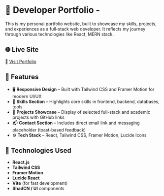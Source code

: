# 💼 Developer Portfolio - 

This is my personal portfolio website, built to showcase my skills, projects, and experiences as a full-stack web developer. It reflects my journey through various technologies like React, MERN stack.

## 🌐 Live Site

🔗 [Visit Portfolio](https:)

## 📁 Features

- 🖥️ **Responsive Design** – Built with Tailwind CSS and Framer Motion for modern UI/UX
- 🧠 **Skills Section** – Highlights core skills in frontend, backend, databases, tools
- 💼 **Projects Showcase** – Display of selected full-stack and academic projects with GitHub links
- 📬 **Contact Section** – Includes direct email link and messaging placeholder (toast-based feedback)
- ⚙️ **Tech Stack** – React, Tailwind CSS, Framer Motion, Lucide Icons

## 🧰 Technologies Used

- **React.js**
- **Tailwind CSS**
- **Framer Motion**
- **Lucide React**
- **Vite** (for fast development)
- **ShadCN / UI** components

